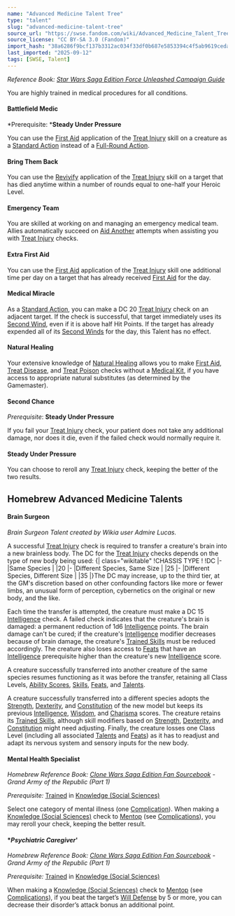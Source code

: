 ```yaml
---
name: "Advanced Medicine Talent Tree"
type: "talent"
slug: "advanced-medicine-talent-tree"
source_url: "https://swse.fandom.com/wiki/Advanced_Medicine_Talent_Tree"
source_license: "CC BY-SA 3.0 (Fandom)"
import_hash: "38a6286f9bcf137b3312ac034f33df0b687e5853394c4f5ab9619ceda25a01cf"
last_imported: "2025-09-12"
tags: [SWSE, Talent]
---
```

*Reference Book: [Star Wars Saga Edition Force Unleashed Campaign Guide](https://swse.fandom.com/wiki/Star_Wars_Saga_Edition_Force_Unleashed_Campaign_Guide)*

You are highly trained in medical procedures for all conditions.

#### **Battlefield Medic**
*Prerequisite: ***Steady Under Pressure**

You can use the [First Aid](https://swse.fandom.com/wiki/First_Aid) application of the [Treat Injury](https://swse.fandom.com/wiki/Treat_Injury) skill on a creature as a [Standard Action](https://swse.fandom.com/wiki/Standard_Action) instead of a [Full-Round Action](https://swse.fandom.com/wiki/Full-Round_Action).

#### **Bring Them Back**
You can use the [Revivify](https://swse.fandom.com/wiki/Revivify) application of the [Treat Injury](https://swse.fandom.com/wiki/Treat_Injury) skill on a target that has died anytime within a number of rounds equal to one-half your Heroic Level.

#### **Emergency Team**
You are skilled at working on and managing an emergency medical team. Allies automatically succeed on [Aid Another](https://swse.fandom.com/wiki/Aid_Another) attempts when assisting you with [Treat Injury](https://swse.fandom.com/wiki/Treat_Injury) checks.

#### **Extra First Aid**
You can use the [First Aid](https://swse.fandom.com/wiki/First_Aid) application of the [Treat Injury](https://swse.fandom.com/wiki/Treat_Injury) skill one additional time per day on a target that has already received [First Aid](https://swse.fandom.com/wiki/First_Aid) for the day.

#### **Medical Miracle**
As a [Standard Action](https://swse.fandom.com/wiki/Standard_Action), you can make a DC 20 [Treat Injury](https://swse.fandom.com/wiki/Treat_Injury) check on an adjacent target. If the check is successful, that target immediately uses its [Second Wind](https://swse.fandom.com/wiki/Second_Wind), even if it is above half Hit Points. If the target has already expended all of its [Second Winds](https://swse.fandom.com/wiki/Second_Wind) for the day, this Talent has no effect.

#### **Natural Healing**
Your extensive knowledge of [Natural Healing](https://swse.fandom.com/wiki/Natural_Healing) allows you to make [First Aid](https://swse.fandom.com/wiki/First_Aid), [Treat Disease](https://swse.fandom.com/wiki/Treat_Disease), and [Treat Poison](https://swse.fandom.com/wiki/Treat_Poison)  checks without a [Medical Kit](https://swse.fandom.com/wiki/Medical_Kit), if you have access to appropriate natural substitutes (as determined by the Gamemaster).

#### **Second Chance**
*Prerequisite*: **Steady Under Pressure**

If you fail your [Treat Injury](https://swse.fandom.com/wiki/Treat_Injury) check, your patient does not take any additional damage, nor does it die, even if the failed check would normally require it.

#### **Steady Under Pressure**
You can choose to reroll any [Treat Injury](https://swse.fandom.com/wiki/Treat_Injury) check, keeping the better of the two results.
## Homebrew Advanced Medicine Talents

#### **Brain Surgeon**
*Brain Surgeon Talent created by Wikia user Admire Lucas.*

A successful [Treat Injury](https://swse.fandom.com/wiki/Treat_Injury) check is required to transfer a creature's brain into a new brainless body. The DC for the [Treat Injury](https://swse.fandom.com/wiki/Treat_Injury) checks depends on the type of new body being used:
{| class="wikitable"
!CHASSIS TYPE
!
!DC
|-
|Same Species
|
|20
|-
|Different Species, Same Size
|
|25
|-
|Different Species, Different Size
|
|35
|}The DC may increase, up to the third tier, at the GM's discretion based on other confounding factors like more or fewer limbs, an unusual form of perception, cybernetics on the original or new body, and the like.

Each time the transfer is attempted, the creature must make a DC 15 [Intelligence](https://swse.fandom.com/wiki/Intelligence) check. A failed check indicates that the creature's brain is damaged: a permanent reduction of 1d6 [Intelligence](https://swse.fandom.com/wiki/Intelligence) points. The brain damage can't be cured; if the creature's [Intelligence](https://swse.fandom.com/wiki/Intelligence) modifier decreases because of brain damage, the creature's [Trained Skills](https://swse.fandom.com/wiki/Trained_Skills) must be reduced accordingly. The creature also loses access to [Feats](https://swse.fandom.com/wiki/Feats) that have an [Intelligence](https://swse.fandom.com/wiki/Intelligence) prerequisite higher than the creature's new [Intelligence](https://swse.fandom.com/wiki/Intelligence) score.

A creature successfully transferred into another creature of the same species resumes functioning as it was before the transfer, retaining all Class Levels, [Ability Scores](https://swse.fandom.com/wiki/Ability_Scores), [Skills](https://swse.fandom.com/wiki/Skills), [Feats](https://swse.fandom.com/wiki/Feats), and [Talents](https://swse.fandom.com/wiki/Talents).

A creature successfully transferred into a different species adopts the [Strength](https://swse.fandom.com/wiki/Strength), [Dexterity](https://swse.fandom.com/wiki/Dexterity), and [Constitution](https://swse.fandom.com/wiki/Constitution) of the new model but keeps its previous [Intelligence](https://swse.fandom.com/wiki/Intelligence), [Wisdom](https://swse.fandom.com/wiki/Wisdom), and [Charisma](https://swse.fandom.com/wiki/Charisma) scores. The creature retains its [Trained Skills](https://swse.fandom.com/wiki/Trained_Skills), although skill modifiers based on [Strength](https://swse.fandom.com/wiki/Strength), [Dexterity](https://swse.fandom.com/wiki/Dexterity), and [Constitution](https://swse.fandom.com/wiki/Constitution) might need adjusting. Finally, the creature losses one Class Level (including all associated [Talents](https://swse.fandom.com/wiki/Talents) and [Feats](https://swse.fandom.com/wiki/Feats)) as it has to readjust and adapt its nervous system and sensory inputs for the new body.
#### **Mental Health Specialist**
*Homebrew Reference Book: [Clone Wars Saga Edition Fan Sourcebook](https://swse.fandom.com/wiki/Clone_Wars_Saga_Edition_Fan_Sourcebook) - Grand Army of the Republic (Part 1)*

*Prerequisite:* [Trained](https://swse.fandom.com/wiki/Trained) in [Knowledge (Social Sciences)](https://swse.fandom.com/wiki/Knowledge_(Social_Sciences))

Select one category of mental illness (one [Complication](https://swse.fandom.com/wiki/Complication)). When making a [Knowledge (Social Sciences)](https://swse.fandom.com/wiki/Knowledge_(Social_Sciences)) check to [Mentop](https://swse.fandom.com/wiki/Mentop) (see [Complications](https://swse.fandom.com/wiki/Complications)), you may reroll your check, keeping the better result.
#### **Psychiatric Caregiver*'
*Homebrew Reference Book: [Clone Wars Saga Edition Fan Sourcebook](https://swse.fandom.com/wiki/Clone_Wars_Saga_Edition_Fan_Sourcebook) - Grand Army of the Republic (Part 1)*

*Prerequisite:* [Trained](https://swse.fandom.com/wiki/Trained) in [Knowledge (Social Sciences)](https://swse.fandom.com/wiki/Knowledge_(Social_Sciences))

When making a [Knowledge (Social Sciences)](https://swse.fandom.com/wiki/Knowledge_(Social_Sciences)) check to [Mentop](https://swse.fandom.com/wiki/Mentop) (see [Complications](https://swse.fandom.com/wiki/Complications)), if you beat the target’s [Will Defense](https://swse.fandom.com/wiki/Will_Defense) by 5 or more, you can decrease their disorder’s attack bonus an additional point.